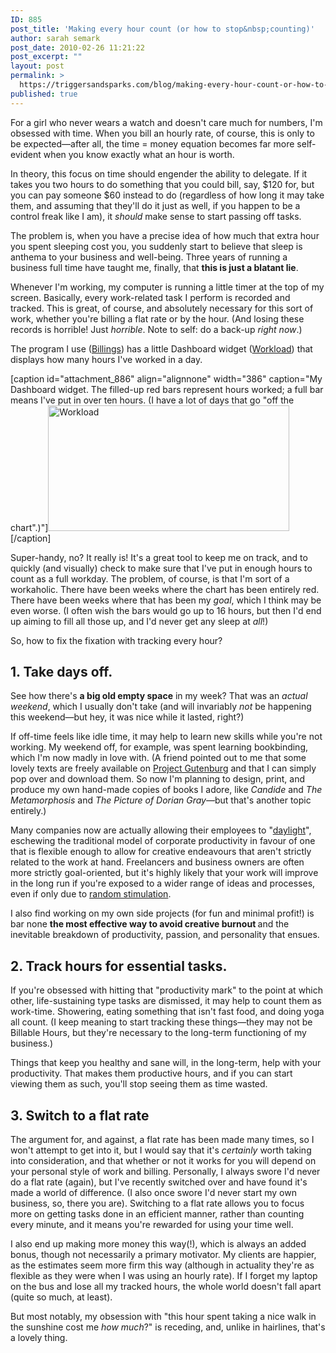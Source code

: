 ```yaml
---
ID: 885
post_title: 'Making every hour count (or how to stop&nbsp;counting)'
author: sarah semark
post_date: 2010-02-26 11:21:22
post_excerpt: ""
layout: post
permalink: >
  https://triggersandsparks.com/blog/making-every-hour-count-or-how-to-stop-counting/
published: true
---
```

For a girl who never wears a watch and doesn't care much for numbers, I'm obsessed with time. When you bill an hourly rate, of course, this is only to be expected&mdash;after all, the time = money equation becomes far more self-evident when you know exactly what an hour is worth.

In theory, this focus on time should engender the ability to delegate. If it takes you two hours to do something that you could bill, say, $120 for, but you can pay someone $60 instead to do (regardless of how long it may take them, and assuming that they'll do it just as well, if you happen to be a control freak like I am), it <em>should</em> make sense to start passing off tasks.

The problem is, when you have a precise idea of how much that extra hour you spent sleeping cost you, you suddenly start to believe that sleep is anthema to your business and well-being. Three years of running a business full time have taught me, finally, that <strong>this is just a blatant lie</strong>.
<!--more-->

Whenever I'm working, my computer is running a little timer at the top of my screen. Basically, every work-related task I perform is recorded and tracked. This is great, of course, and absolutely necessary for this sort of work, whether you're billing a flat rate or by the hour. (And losing these records is horrible! Just <em>horrible</em>. Note to self: do a back-up <em>right now</em>.)

The program I use (<a href="http://www.billingsapp.com/">Billings</a>) has a little Dashboard widget (<a href="http://developer.iconara.net/products/Workload/">Workload</a>) that displays how many hours I've worked in a day.

[caption id="attachment_886" align="alignnone" width="386" caption="My Dashboard widget. The filled-up red bars represent hours worked; a full bar means I&#39;ve put in over ten hours. (I have a lot of days that go &quot;off the chart&quot;.)"]<a href="http://www.triggersandsparks.com/wp-content/uploads/2010/02/Screen-shot-2010-02-24-at-5.28.07-PM.png"><img class="size-full wp-image-886" title="Workload" src="http://www.triggersandsparks.com/wp-content/uploads/2010/02/Screen-shot-2010-02-24-at-5.28.07-PM.png" alt="Workload" width="386" height="201" /></a>[/caption]

Super-handy, no? It really is! It's a great tool to keep me on track, and to quickly (and visually) check to make sure that I've put in enough hours to count as a full workday. The problem, of course, is that I'm sort of a workaholic. There have been weeks where the chart has been entirely red. There have been weeks where that has been my <em>goal</em>, which I think may be even worse. (I often wish the bars would go up to 16 hours, but then I'd end up aiming to fill all those up, and I'd never get any sleep at <em>all</em>!)

So, how to fix the fixation with tracking every hour?
<h2>1. Take days off.</h2>
See how there's <strong>a big old empty space</strong> in my week? That was an <em>actual weekend</em>, which I usually don't take (and will invariably <em>not</em> be happening this weekend&mdash;but hey, it was nice while it lasted, right?)

If off-time feels like idle time, it may help to learn new skills while you're not working. My weekend off, for example, was spent learning bookbinding, which I'm now madly in love with. (A friend pointed out to me that some lovely texts are freely available on <a href="http://www.gutenberg.org">Project Gutenburg</a> and that I can simply pop over and download them. So now I'm planning to design, print, and produce my own hand-made copies of books I adore, like <em>Candide</em> and <em>The Metamorphosis</em> and<em> The Picture of Dorian Gray&mdash;</em>but that's another topic entirely.)

Many companies now are actually allowing their employees to "<a href="http://the99percent.com/tips/5766/encourage-daylighting">daylight</a>", eschewing the traditional model of corporate productivity in favour of one that is flexible enough to allow for creative endeavours that aren't strictly related to the work at hand. Freelancers and business owners are often more strictly goal-oriented, but it's highly likely that your work will improve in the long run if you're exposed to a wider range of ideas and processes, even if only due to <a href="http://www.squidoo.com/randomstimulation">random stimulation</a>.

I also find working on my own side projects (for fun and minimal profit!) is bar none <strong>the most effective way to avoid creative burnout </strong>and the inevitable breakdown of productivity, passion, and personality that ensues.
<h2>2. Track hours for essential tasks.</h2>
If you're obsessed with hitting that "productivity mark" to the point at which other, life-sustaining type tasks are dismissed, it may help to count them as work-time. Showering, eating something that isn't fast food, and doing yoga all count. (I keep meaning to start tracking these things&mdash;they may not be Billable Hours, but they're necessary to the long-term functioning of my business.)

Things that keep you healthy and sane will, in the long-term, help with your productivity. That makes them productive hours, and if you can start viewing them as such, you'll stop seeing them as time wasted.
<h2>3. Switch to a flat rate</h2>
The argument for, and against, a flat rate has been made many times, so I won't attempt to get into it, but I would say that it's <em>certainly</em> worth taking into consideration, and that whether or not it works for you will depend on your personal style of work and billing. Personally, I always swore I'd never do a flat rate (again), but I've recently switched over and have found it's made a world of difference. (I also once swore I'd never start my own business, so, there you are). Switching to a flat rate allows you to focus more on getting tasks done in an efficient manner, rather than counting every minute, and it means you're rewarded for using your time well.

I also end up making more money this way(!), which is always an added bonus, though not necessarily a primary motivator. My clients are happier, as the estimates seem more firm this way (although in actuality they're as flexible as they were when I was using an hourly rate). If I forget my laptop on the bus and lose all my tracked hours, the whole world doesn't fall apart (quite so much, at least).

But most notably, my obsession with "this hour spent taking a nice walk in the sunshine cost me <em>how much</em>?" is receding, and, unlike in hairlines, that's a lovely thing.